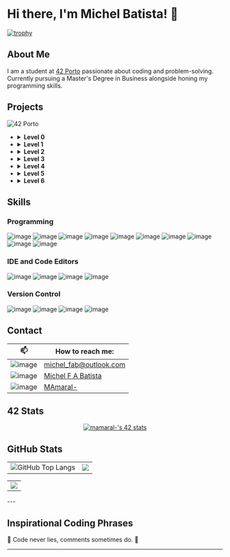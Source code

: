 # Hi there, I'm Michel Batista! 👋

[![trophy](https://github-profile-trophy.vercel.app/?username=micchelfab&column=-1&theme=gruvbox&no-bg=true&no-frame=true)](https://github.com/ryo-ma/github-profile-trophy)

## About Me

I am a student at [42 Porto](https://www.42porto.com/) passionate about coding and problem-solving. Currently pursuing a Master's Degree in Business alongside honing my programming skills.

## Projects

<summary> <img src="https://img.shields.io/badge/porto-000000?style=for-the-badge&logo=42&logoColor=white" alt="42 Porto"></summary>
    <ul>
      <li>
        <details>
          <summary> <b>Level 0</b></summary>
          - <a href="https://github.com/MicchelFAB/42Porto-lvl_0_libft">Libft</a>    
        </details>
      </li>
      <li>
        <details>
          <summary> <b>Level 1</b></summary>
          - <a href="https://github.com/MicchelFAB/42Porto_lvl_1_ft_printf">ft_printf</a></br>
          - <a href="https://github.com/MicchelFAB/42Porto-lvl_1_get_next_line">get_next_line</a></br>
        </details>
      </li>
      <li>
        <details>
          <summary> <b>Level 2</b></summary>
          - <a href="https://github.com/MicchelFAB/42Porto-lvl_2_minitalk">minitalk</a></br>
          - <a href="https://github.com/MicchelFAB/42Porto-lvl_2_push_swap">push_swap</a></br>
          - <a href="https://github.com/MicchelFAB/42Porto-lvl_2_so_long">so_long</a></br>
        </details>
      </li>
      <li>
        <details>
          <summary> <b>Level 3</b></summary>
          - <a href="https://github.com/MicchelFAB/42Porto-lvl_3_minishell">Minishell</a></br>
          - <a href="https://github.com/MicchelFAB/42Porto-lvl_3_philosophers">Philosophers</a></br>
        </details>
      </li>
      <li>
        <details>
          <summary> <b>Level 4</b></summary>
          - <a href="https://github.com/MicchelFAB/42Porto-lvl_4_CPP_Piscine">CPP Piscine 00-04 </a></br>
          - <a href="https://github.com/MicchelFAB/42Porto-lvl_4_miniRT">MiniRT </a></br>
          - <a href="https://github.com/MicchelFAB/42Porto-lvl_4_netpractice">Netpractice </a></br>
        </details>
      </li>
    <li>
      <details>
      <summary> <b>Level 5</b></summary>
      - <a href="https://github.com/MicchelFAB/42Porto-lvl_5_CPP_Piscine">CPP Piscine 05-09 </a></br>
      - <a href="https://github.com/MicchelFAB/42Porto-lvl_5_Inception">Inception </a></br>
      - <a href="https://github.com/MicchelFAB/42Porto-lvl_5_ft_irc">ft_IRC </a></br>
      </details>
    </li>
    <li>
      <details>
      <summary> <b>Level 6</b></summary>
      <!-- - <a href="https://github.com/MicchelFAB/42Porto-lvl_6_ft_transcendence">ft_Transcendence </a></br> -->
      </details>
    </ul>

## Skills

### Programming

![image](https://img.shields.io/badge/C-00599C?style=for-the-badge&logo=c&logoColor=white)
![image](https://img.shields.io/badge/C%2B%2B-00599C?style=for-the-badge&logo=c%2B%2B&logoColor=white)
![image](https://img.shields.io/badge/gnubash-4EAA25?style=for-the-badge&logo=gnubash&logoColor=white)
![image](https://img.shields.io/badge/docker-2496ED?style=for-the-badge&logo=docker&logoColor=white)
![image](https://img.shields.io/badge/Django-092E20?style=for-the-badge&logo=django&logoColor=white)
![image](https://img.shields.io/badge/Python-3776AB?style=for-the-badge&logo=python&logoColor=white)
![image](https://img.shields.io/badge/Javascript-F7DF1E?style=for-the-badge&logo=javascript&logoColor=black)
![image](https://img.shields.io/badge/HTML5-E34F26?style=for-the-badge&logo=html5&logoColor=white)
![image](https://img.shields.io/badge/CSS3-1572B6?style=for-the-badge&logo=css3&logoColor=white)
![image](https://img.shields.io/badge/Markdown-000000?style=for-the-badge&logo=markdown&logoColor=white)


### IDE and Code Editors
![image](https://img.shields.io/badge/vscode-007ACC?style=for-the-badge&logo=visualstudiocode&logoColor=navy)
![image](https://img.shields.io/badge/sublime-FF9800?style=for-the-badge&logo=sublimetext&logoColor=white)
![image](https://img.shields.io/badge/notepad++-90E59A?style=for-the-badge&logo=notepadplusplus&logoColor=black)
![image](https://img.shields.io/badge/atom-66595C?style=for-the-badge&logo=atom&logoColor=white)

### Version Control
![image](https://img.shields.io/badge/github-181717?style=for-the-badge&logo=github&logoColor=white)
![image](https://img.shields.io/badge/pages-181717?style=for-the-badge&logo=githubpages&logoColor=white)
![image](https://img.shields.io/badge/copilot-181717?style=for-the-badge&logo=githubcopilot&logoColor=white)
![image](https://img.shields.io/badge/gitlab-FCA121?style=for-the-badge&logo=gitlab&logoColor=white)



<!--
![image](https://img.shields.io/badge/Rust-black?style=for-the-badge&logo=rust&logoColor=#E57324)
![image](https://img.shields.io/badge/Go-00ADD8?style=for-the-badge&logo=go&logoColor=white)
### Cloud & DevOps

![image](https://img.shields.io/badge/Amazon_AWS-FF9900?style=for-the-badge&logo=amazonaws&logoColor=white)
![image](https://img.shields.io/badge/Terraform-7B42BC?style=for-the-badge&logo=terraform&logoColor=white)
![image](https://img.shields.io/badge/Docker-2CA5E0?style=for-the-badge&logo=docker&logoColor=white)
![image](https://img.shields.io/badge/kubernetes-326ce5.svg?&style=for-the-badge&logo=kubernetes&logoColor=white)
-->
## Contact


|📫 | How to reach me: |
|----------------------|--|
| ![image](https://img.shields.io/badge/email-ffffff?style=for-the-badge&logo=maildotru&logoColor=black) | [michel_fab@outlook.com](mailto:michel_fab@outlook.com)  |
|![image](https://img.shields.io/badge/linkedin-0A66C2?style=for-the-badge&logo=linkedin&logoColor=white) |[Michel F A Batista](www.linkedin.com/in/michel-f-a-batista-9ab3092ab) |
| ![image](https://img.shields.io/badge/profile-ffffff?style=for-the-badge&logo=42&logoColor=black) |[MAmaral-](https://profile.intra.42.fr/users/mamaral-)|

## 42 Stats

<p align="center">
	<a href="https://profile.intra.42.fr/users/mamaral-"><img src="https://badge.mediaplus.ma/darkgray/mamaral-" alt="mamaral-'s 42 stats" />
	</a>
</p>

## GitHub Stats
<table style="border: none;">
  <tr>
    <td style="border: none;">
      <img src="https://github-readme-stats.vercel.app/api?username=micchelfab&show_icons=true&hide_border=true&hide_title=true" alt="GitHub Top Langs" style="border: none;" />
    </td>
    <td style="border: none;">
      <img src="https://github-readme-stats.vercel.app/api/top-langs/?username=micchelfab&hide_border=true&include_all_commits=false&count_private=false&layout=compact" style="border: none;"/>
    </td>
</table>
<table style="border: none;" align="center" >
	<td style="border: none;">
      <img src="https://streak-stats.demolab.com?user=micchelfab&hide_border=true" style="border: none;"/>
    </td>
  </tr>
</table>
---

## Inspirational Coding Phrases

<p id="inspirational-phrase">🎯 Code never lies, comments sometimes do. 💬</p>

---
